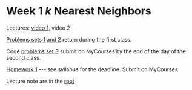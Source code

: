 # Week 1 *k* Nearest Neighbors

Lectures: [video 1](https://youtu.be/RFz5g2qJaTM), video 2

[Problems sets 1 and 2](./Problems_01_02.pdf) return during the first class.

Code [problems set 3](https://github.com/anton-selitskiy/RIT_ML/blob/main/2025_spring/Week01_KNN/Problems_03.ipynb) submit on MyCourses by the end of the day of the second class.

[Homework 1](https://github.com/anton-selitskiy/RIT_ML/blob/main/2025_spring/Week01_KNN/HW1.ipynb) --- see syllabus for the deadline. Submit on MyCourses.

Lecture note are in the [root](https://github.com/anton-selitskiy/RIT_ML)
